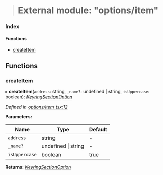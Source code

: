 > # External module: "options/item"

### Index

#### Functions

* [createItem](_options_item_.md#createitem)

## Functions

###  createItem

▸ **createItem**(`address`: string, `_name?`: undefined | string, `isUppercase`: boolean): *[KeyringSectionOption](_options_types_.md#keyringsectionoption)*

*Defined in [options/item.tsx:12](https://github.com/polkadot-js/ui/blob/95939be/packages/ui-keyring/src/options/item.tsx#L12)*

**Parameters:**

Name | Type | Default |
------ | ------ | ------ |
`address` | string | - |
`_name?` | undefined \| string | - |
`isUppercase` | boolean | true |

**Returns:** *[KeyringSectionOption](_options_types_.md#keyringsectionoption)*